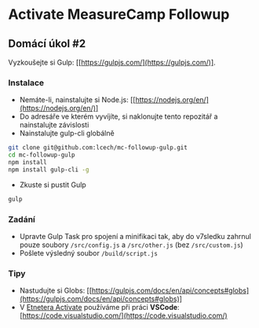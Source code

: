 # Activate MeasureCamp Followup
## Domácí úkol #2

Vyzkoušejte si Gulp: [[https://gulpjs.com/](https://gulpjs.com/)].

### Instalace

* Nemáte-li, nainstalujte si Node.js: [[https://nodejs.org/en/](https://nodejs.org/en/)]
* Do adresáře ve kterém vyvíjíte, si naklonujte tento repozitář a nainstalujte závislosti
* Nainstalujte gulp-cli globálně

```bash
git clone git@github.com:lcech/mc-followup-gulp.git
cd mc-followup-gulp
npm install
npm install gulp-cli -g
```

* Zkuste si pustit Gulp

```bash
gulp
```

### Zadání

* Upravte Gulp Task pro spojení a minifikaci tak, aby do v7sledku zahrnul pouze soubory `/src/config.js` a `/src/other.js` (bez `/src/custom.js`)
* Pošlete výsledný soubor `/build/script.js`

### Tipy

* Nastudujte si Globs: [[https://gulpjs.com/docs/en/api/concepts#globs](https://gulpjs.com/docs/en/api/concepts#globs)]
* V [Etnetera Activate](https://www.activate.cz/) používáme při práci **VSCode**: [https://code.visualstudio.com/](https://code.visualstudio.com/)